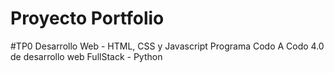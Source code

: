 # Proyecto Portfolio

#TP0 Desarrollo Web - HTML, CSS y Javascript
Programa Codo A Codo 4.0 de desarrollo web FullStack - Python


